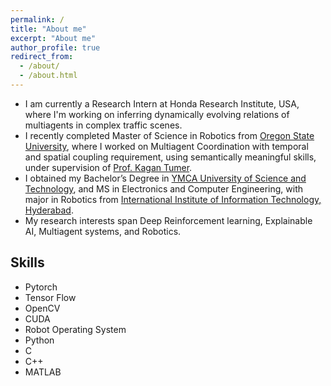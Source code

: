 ```yaml
---
permalink: /
title: "About me"
excerpt: "About me"
author_profile: true
redirect_from: 
  - /about/
  - /about.html
---
```


<!---
<p align="center">
  <img src="https://github.com/EnnaSachdeva/ennasachdeva_roboticist.github.io/blob/master/files/enna_img.png?raw=true" alt="Photo" class="inline"/>
</p>
--->

* I am currently a Research Intern at Honda Research Institute, USA, where I'm working on inferring dynamically evolving relations of multiagents in complex traffic scenes. 
* I recently completed Master of Science in Robotics from [Oregon State University](https://robotics.oregonstate.edu/), where I worked on Multiagent Coordination with temporal and spatial coupling requirement, using semantically meaningful skills, under supervision of [ Prof. Kagan Tumer](http://web.engr.oregonstate.edu/~ktumer/).
* I obtained my Bachelor’s Degree in [YMCA University of Science and Technology](http://www.ymcaust.ac.in/), and MS in Electronics and Computer Engineering, with major in Robotics from [International Institute of Information Technology, Hyderabad](https://www.iiit.ac.in/).
* My research interests span Deep Reinforcement learning, Explainable AI, Multiagent systems, and Robotics. 

## Skills

* Pytorch
* Tensor Flow
* OpenCV
* CUDA
* Robot Operating System
* Python
* C
* C++
* MATLAB
